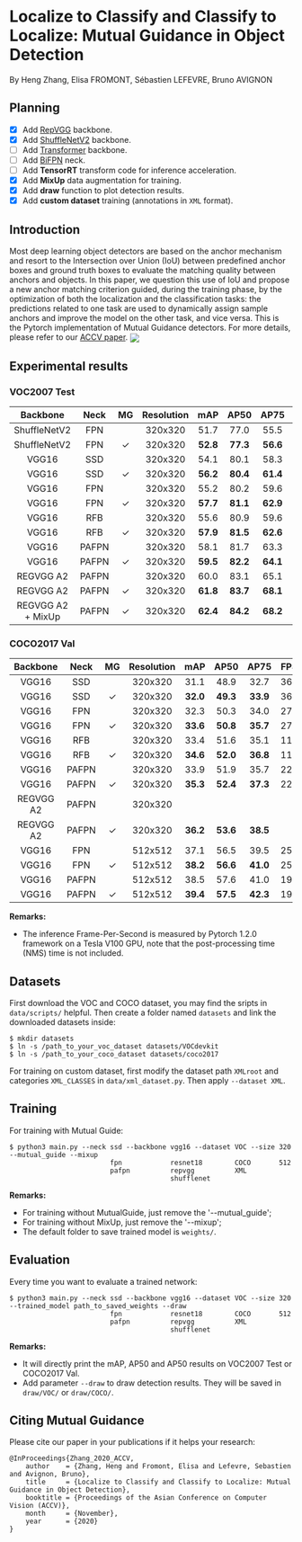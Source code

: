 # Localize to Classify and Classify to Localize: Mutual Guidance in Object Detection
By Heng Zhang, Elisa FROMONT, Sébastien LEFEVRE, Bruno AVIGNON

## Planning
- [x] Add [RepVGG](https://arxiv.org/abs/2101.03697) backbone.
- [x] Add [ShuffleNetV2](https://arxiv.org/abs/1807.11164) backbone.
- [ ] Add [Transformer](https://arxiv.org/abs/2102.12122) backbone.
- [ ] Add [BiFPN](https://arxiv.org/abs/1911.09070) neck.
- [ ] Add **TensorRT** transform code for inference acceleration.
- [x] Add **MixUp** data augmentation for training.
- [x] Add **draw** function to plot detection results.
- [x] Add **custom dataset** training (annotations in `XML` format).

## Introduction
Most deep learning object detectors are based on the anchor mechanism and resort to the Intersection over Union (IoU) between predefined anchor boxes and ground truth boxes to evaluate the matching quality between anchors and objects. In this paper, we question this use of IoU and propose a new anchor matching criterion guided, during the training phase, by the optimization of both the localization and the classification tasks: the predictions related to one task are used to dynamically assign sample anchors and improve the model on the other task, and vice versa. This is the Pytorch implementation of Mutual Guidance detectors. For more details, please refer to our [ACCV paper](https://openaccess.thecvf.com/content/ACCV2020/html/Zhang_Localize_to_Classify_and_Classify_to_Localize_Mutual_Guidance_in_ACCV_2020_paper.html).
<img align="center" src="https://github.com/zhangheng19931123/MutualGuide/blob/master/doc/compare.png">
&nbsp;
&nbsp;

## Experimental results
### VOC2007 Test
| **Backbone** | **Neck** | MG | **Resolution** | **mAP** | **AP50** | **AP75** | **Model** |
|:-----:|:-----:|:-----:|:-----:|:-------:|:-------:|:-------:|:-------:|
| ShuffleNetV2 | FPN | | 320x320 | 51.7 | 77.0 | 55.5 | [Download](https://drive.google.com/file/d/16uX2sQo3tOY9OmukUMDWHlmW68cqixBc/view?usp=sharing) |
| ShuffleNetV2 | FPN | ✓ | 320x320 | **52.8** | **77.3** | **56.6** | [Download](https://drive.google.com/file/d/1KK0qHQWuBmMPmAHwVw0G0wF4PbAZ3GR0/view?usp=sharing) |
| VGG16 | SSD | | 320x320 | 54.1 | 80.1 | 58.3 | [Download](https://drive.google.com/file/d/1fCfa3E9rama3SeTD5Tt7CyWapzxBAm0g/view?usp=sharing) |
| VGG16 | SSD | ✓ | 320x320 | **56.2** | **80.4** | **61.4** | [Download](https://drive.google.com/file/d/1jQLuU3yNy-09eoSfRO7p6k_6YnxsX8B1/view?usp=sharing) |
| VGG16 | FPN | | 320x320 | 55.2 | 80.2 | 59.6 | [Download](https://drive.google.com/file/d/1Cv2PNB2VnisEDZa87j_ToXnZtWtQ9s11/view?usp=sharing) |
| VGG16 | FPN | ✓ | 320x320 | **57.7** | **81.1** | **62.9** | [Download](https://drive.google.com/file/d/1clZS_Q8n6ZH7Vtaw5KZWXoL9h9X_ZZS8/view?usp=sharing) |
| VGG16 | RFB | | 320x320 | 55.6 | 80.9 | 59.6 |                                                              |
| VGG16 | RFB | ✓ | 320x320 | **57.9** | **81.5** | **62.6** |                                                              |
| VGG16 | PAFPN | | 320x320 | 58.1 | 81.7 | 63.3 | |
| VGG16 | PAFPN | ✓ | 320x320 | **59.5** | **82.2** | **64.1** | [Download](https://drive.google.com/file/d/1su13LbkbhoFjAk0xp7NxqzSjOqB01773/view?usp=sharing) |
| REGVGG A2 | PAFPN | | 320x320 | 60.0 | 83.1 | 65.1 | [Download](https://drive.google.com/file/d/15SEoXNeRr4Mv-ZEPdjC2psFh0WScjvzr/view?usp=sharing) |
| REGVGG A2 | PAFPN | ✓ | 320x320 | **61.8** | **83.7** | **68.1** | [Download](https://drive.google.com/file/d/1kv2439v33WvfWy592vnqWWAiV7IVu0k6/view?usp=sharing) |
| REGVGG A2 + MixUp | PAFPN | ✓ | 320x320 | **62.4** | **84.2** | **68.2** | [Download](https://drive.google.com/file/d/1q1O6yMmf4EhF8lvDlPoxL0kZprU11H_W/view?usp=sharing) |

### COCO2017 Val
| **Backbone** | **Neck** | MG | **Resolution** | **mAP** | **AP50** | **AP75** | **FPS** | **Model** |
|:-----:|:-----:|:-----:|:-----:|:-------:|:-------:|:-------:|:-------:|:-------:|
| VGG16 | SSD | | 320x320 | 31.1 | 48.9 | 32.7 | 365 | [Download](https://drive.google.com/file/d/1zWRDl9UXvUurfGaj2QnHJDRZJFH1w_1B/view?usp=sharing) |
| VGG16 | SSD | ✓ | 320x320 | **32.0** | **49.3** | **33.9** | 365 | [Download](https://drive.google.com/file/d/1Ec658sd8z7jHW9Y2dQlRhWdmgKW_JJdp/view?usp=sharing) |
| VGG16 | FPN | | 320x320 | 32.3 | 50.3 | 34.0 | 270 | [Download](https://drive.google.com/file/d/1DUMXX6_7ca1RBg1kNqfjpXaaPkKL8DBa/view?usp=sharing) |
| VGG16 | FPN | ✓ | 320x320 | **33.6** | **50.8** | **35.7** | 270 | [Download](https://drive.google.com/file/d/1Wah6c5PbUndv7lx_lPvwKd8XC9dyCJCe/view?usp=sharing) |
| VGG16 | RFB | | 320x320 | 33.4 | 51.6 | 35.1 | 115 |                                                              |
| VGG16 | RFB | ✓ | 320x320 | **34.6** | **52.0** | **36.8** | 115 |                                                              |
| VGG16 | PAFPN | | 320x320 | 33.9 | 51.9 | 35.7 | 220 | [Download](https://drive.google.com/file/d/1qHHtEj0G81ivBgK81LzEQ2Z4OJVGlf9C/view?usp=sharing) |
| VGG16 | PAFPN | ✓ | 320x320 | **35.3** | **52.4** | **37.3** | 220 | [Download](https://drive.google.com/file/d/1nmhlMGGRCNRWMhmotsi8YEujWPhUyiFU/view?usp=sharing) |
| REGVGG A2 | PAFPN | | 320x320 | | | | | |
| REGVGG A2 | PAFPN | ✓ | 320x320 | **36.2** | **53.6** | **38.5** | | [Download](https://drive.google.com/file/d/1zuopiHZyq8JFMvEFgvB4VuQlyh5Tv4ux/view?usp=sharing) |
| VGG16 | FPN | | 512x512 | 37.1 | 56.5 | 39.5 | 250 | |
| VGG16 | FPN | ✓ | 512x512 | **38.2** | **56.6** | **41.0** | 250 | |
| VGG16 | PAFPN | | 512x512 | 38.5 | 57.6 | 41.0 | 195 | [Download](https://drive.google.com/file/d/18zmuc9GCjVyCNb23Vv91LCSHjFCYLuhY/view?usp=sharing) |
| VGG16 | PAFPN | ✓ | 512x512 | **39.4** | **57.5** | **42.3** | 195 | [Download](https://drive.google.com/file/d/1Px9DLuGWIICsEw4tKYGCefLuXf09Xqg1/view?usp=sharing) |

**Remarks:**

- The inference Frame-Per-Second is measured by Pytorch 1.2.0 framework on a Tesla V100 GPU, note that the post-processing time (NMS) time is not included.

## Datasets
First download the VOC and COCO dataset, you may find the sripts in `data/scripts/` helpful.
Then create a folder named `datasets` and link the downloaded datasets inside:
```Shell
$ mkdir datasets
$ ln -s /path_to_your_voc_dataset datasets/VOCdevkit
$ ln -s /path_to_your_coco_dataset datasets/coco2017
```
For training on custom dataset, first modify the dataset path `XMLroot` and categories `XML_CLASSES` in `data/xml_dataset.py`. Then apply `--dataset XML`.

## Training
For training with Mutual Guide:
```Shell
$ python3 main.py --neck ssd --backbone vgg16 --dataset VOC --size 320 --mutual_guide --mixup
                         fpn            resnet18        COCO       512
                         pafpn          repvgg          XML
                                        shufflenet
```
**Remarks:**

- For training without MutualGuide, just remove the '--mutual_guide';
- For training without MixUp, just remove the '--mixup';
- The default folder to save trained model is `weights/`.

## Evaluation
Every time you want to evaluate a trained network:
```Shell
$ python3 main.py --neck ssd --backbone vgg16 --dataset VOC --size 320 --trained_model path_to_saved_weights --draw
                         fpn            resnet18        COCO       512
                         pafpn          repvgg          XML
                                        shufflenet
```
**Remarks:**
- It will directly print the mAP, AP50 and AP50 results on VOC2007 Test or COCO2017 Val.
- Add parameter `--draw` to draw detection results. They will be saved in `draw/VOC/` or  `draw/COCO/`.

## Citing Mutual Guidance
Please cite our paper in your publications if it helps your research:

    @InProceedings{Zhang_2020_ACCV,
        author    = {Zhang, Heng and Fromont, Elisa and Lefevre, Sebastien and Avignon, Bruno},
        title     = {Localize to Classify and Classify to Localize: Mutual Guidance in Object Detection},
        booktitle = {Proceedings of the Asian Conference on Computer Vision (ACCV)},
        month     = {November},
        year      = {2020}
    }
